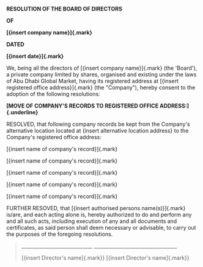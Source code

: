 **RESOLUTION OF THE BOARD OF DIRECTORS**

**OF**

**[{insert company name}]{.mark}**

**DATED**

**[{insert date}]{.mark}**

We, being all the directors of [{insert company name}]{.mark} (the
'Board'), a private company limited by shares, organised and existing
under the laws of Abu Dhabi Global Market, having its registered address
at [{insert registered office address}]{.mark} (the "Company"), hereby
consent to the adoption of the following resolutions:

**[MOVE OF COMPANY'S RECORDS TO REGISTERED OFFICE
ADDRESS:]{.underline}**

RESOLVED, that following company records be kept from the Company's
alternative location located at {insert alternative location address} to
the Company's registered office address:

[{insert name of company's record}]{.mark}

[{insert name of company's record}]{.mark}

[{insert name of company's record}]{.mark}

[{insert name of company's record}]{.mark}

[{insert name of company's record}]{.mark}

FURTHER RESOVED, that [{insert authorised persons name(s)}]{.mark}
is/are, and each acting alone is, hereby authorized to do and perform
any and all such acts, including execution of any and all documents and
certificates, as said person shall deem necessary or advisable, to carry
out the purposes of the foregoing resolutions.

> \_\_\_\_\_\_\_\_\_\_\_\_\_\_\_\_\_\_\_\_\_\_\_\_\_\_\_\_\_
> \_\_\_\_\_\_\_\_\_\_\_\_\_\_\_\_\_\_\_\_\_\_\_\_\_\_\_\_\_\_\_\_\_\_
>
> [{insert Director's name]{.mark}} [{insert Director's name]{.mark}}
